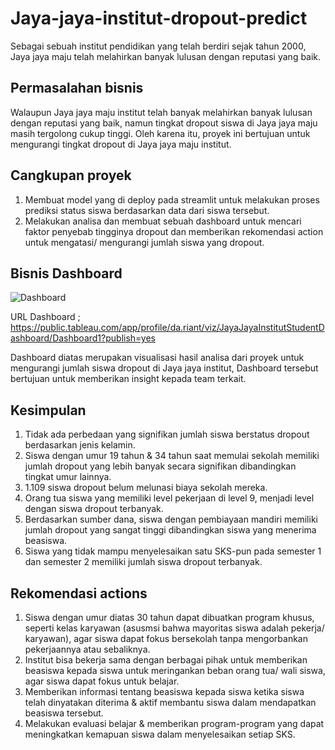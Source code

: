 # Jaya-jaya-institut-dropout-predict
Sebagai sebuah institut pendidikan yang telah berdiri sejak tahun 2000, Jaya jaya maju telah melahirkan banyak lulusan dengan reputasi yang baik.

## Permasalahan bisnis
Walaupun Jaya jaya maju institut telah banyak melahirkan banyak lulusan dengan reputasi yang baik, namun tingkat dropout siswa di Jaya jaya maju masih tergolong cukup tinggi.
Oleh karena itu, proyek ini bertujuan untuk mengurangi tingkat dropout di Jaya jaya maju institut.

## Cangkupan proyek
1. Membuat model yang di deploy pada streamlit untuk melakukan proses prediksi status siswa berdasarkan data dari siswa tersebut.
2. Melakukan analisa dan membuat sebuah dashboard untuk mencari faktor penyebab tingginya dropout dan memberikan rekomendasi action untuk mengatasi/ mengurangi jumlah siswa yang dropout.

## Bisnis Dashboard
![Dashboard](https://github.com/dariant08/Jaya-jaya-institut-dropout-predict/assets/150717472/cdf9eaa3-166c-4a8f-837d-aa26fbb05822)

URL Dashboard ; https://public.tableau.com/app/profile/da.riant/viz/JayaJayaInstitutStudentDashboard/Dashboard1?publish=yes

 Dashboard diatas merupakan visualisasi hasil analisa dari proyek untuk mengurangi jumlah siswa dropout di Jaya jaya institut, Dashboard tersebut bertujuan untuk memberikan insight kepada team terkait.

## Kesimpulan
1. Tidak ada perbedaan yang signifikan jumlah siswa berstatus dropout berdasarkan jenis kelamin.
2. Siswa dengan umur 19 tahun & 34 tahun saat memulai sekolah memiliki jumlah dropout yang lebih banyak secara signifikan dibandingkan tingkat umur lainnya.
3. 1.109 siswa dropout belum melunasi biaya sekolah mereka.
4. Orang tua siswa yang memiliki level pekerjaan di level 9, menjadi level dengan siswa dropout terbanyak.
5. Berdasarkan sumber dana, siswa dengan pembiayaan mandiri memiliki jumlah dropout yang sangat tinggi dibandingkan siswa yang menerima beasiswa.
6. Siswa yang tidak mampu menyelesaikan satu SKS-pun pada semester 1 dan semester 2 memiliki jumlah siswa dropout terbanyak.

## Rekomendasi actions
1. Siswa dengan umur diatas 30 tahun dapat dibuatkan program khusus, seperti kelas karyawan (asusmsi bahwa mayoritas siswa adalah pekerja/ karyawan), agar siswa dapat fokus bersekolah tanpa mengorbankan pekerjaannya atau sebaliknya.
2. Institut bisa bekerja sama dengan berbagai pihak untuk memberikan beasiswa kepada siswa untuk meringankan beban orang tua/ wali siswa, agar siswa dapat fokus untuk belajar.
3. Memberikan informasi tentang beasiswa kepada siswa ketika siswa telah dinyatakan diterima & aktif membantu siswa dalam mendapatkan beasiswa tersebut.
4. Melakukan evaluasi belajar & memberikan program-program yang dapat meningkatkan kemapuan siswa dalam menyelesaikan setiap SKS.
   

